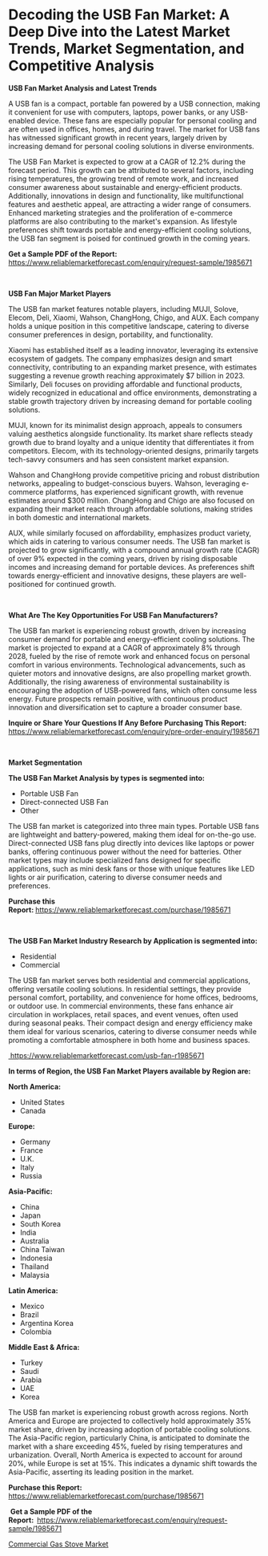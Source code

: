 <p><h1>Decoding the USB Fan Market: A Deep Dive into the Latest Market Trends, Market Segmentation, and Competitive Analysis</h1></p><p><strong>USB Fan Market Analysis and Latest Trends</strong></p>
<p><p>A USB fan is a compact, portable fan powered by a USB connection, making it convenient for use with computers, laptops, power banks, or any USB-enabled device. These fans are especially popular for personal cooling and are often used in offices, homes, and during travel. The market for USB fans has witnessed significant growth in recent years, largely driven by increasing demand for personal cooling solutions in diverse environments.</p><p>The USB Fan Market is expected to grow at a CAGR of 12.2% during the forecast period. This growth can be attributed to several factors, including rising temperatures, the growing trend of remote work, and increased consumer awareness about sustainable and energy-efficient products. Additionally, innovations in design and functionality, like multifunctional features and aesthetic appeal, are attracting a wider range of consumers. Enhanced marketing strategies and the proliferation of e-commerce platforms are also contributing to the market's expansion. As lifestyle preferences shift towards portable and energy-efficient cooling solutions, the USB fan segment is poised for continued growth in the coming years.</p></p>
<p><strong>Get a Sample PDF of the Report:&nbsp;</strong> <a href="https://www.reliablemarketforecast.com/enquiry/request-sample/1985671?utm_campaign=1110&utm_medium=2&utm_source=Github&utm_content=ia&utm_term=08022025&utm_id=usb-fan">https://www.reliablemarketforecast.com/enquiry/request-sample/1985671</a></p>
<p>&nbsp;</p>
<p><strong>USB Fan Major Market Players</strong></p>
<p><p>The USB fan market features notable players, including MUJI, Solove, Elecom, Deli, Xiaomi, Wahson, ChangHong, Chigo, and AUX. Each company holds a unique position in this competitive landscape, catering to diverse consumer preferences in design, portability, and functionality.</p><p>Xiaomi has established itself as a leading innovator, leveraging its extensive ecosystem of gadgets. The company emphasizes design and smart connectivity, contributing to an expanding market presence, with estimates suggesting a revenue growth reaching approximately $7 billion in 2023. Similarly, Deli focuses on providing affordable and functional products, widely recognized in educational and office environments, demonstrating a stable growth trajectory driven by increasing demand for portable cooling solutions.</p><p>MUJI, known for its minimalist design approach, appeals to consumers valuing aesthetics alongside functionality. Its market share reflects steady growth due to brand loyalty and a unique identity that differentiates it from competitors. Elecom, with its technology-oriented designs, primarily targets tech-savvy consumers and has seen consistent market expansion.</p><p>Wahson and ChangHong provide competitive pricing and robust distribution networks, appealing to budget-conscious buyers. Wahson, leveraging e-commerce platforms, has experienced significant growth, with revenue estimates around $300 million. ChangHong and Chigo are also focused on expanding their market reach through affordable solutions, making strides in both domestic and international markets.</p><p>AUX, while similarly focused on affordability, emphasizes product variety, which aids in catering to various consumer needs. The USB fan market is projected to grow significantly, with a compound annual growth rate (CAGR) of over 9% expected in the coming years, driven by rising disposable incomes and increasing demand for portable devices. As preferences shift towards energy-efficient and innovative designs, these players are well-positioned for continued growth.</p></p>
<p>&nbsp;</p>
<p><strong>What Are The Key Opportunities For USB Fan Manufacturers?</strong></p>
<p><p>The USB fan market is experiencing robust growth, driven by increasing consumer demand for portable and energy-efficient cooling solutions. The market is projected to expand at a CAGR of approximately 8% through 2028, fueled by the rise of remote work and enhanced focus on personal comfort in various environments. Technological advancements, such as quieter motors and innovative designs, are also propelling market growth. Additionally, the rising awareness of environmental sustainability is encouraging the adoption of USB-powered fans, which often consume less energy. Future prospects remain positive, with continuous product innovation and diversification set to capture a broader consumer base.</p></p>
<p><strong>Inquire or Share Your Questions If Any Before Purchasing This Report:</strong> <a href="https://www.reliablemarketforecast.com/enquiry/pre-order-enquiry/1985671?utm_campaign=1110&utm_medium=2&utm_source=Github&utm_content=ia&utm_term=08022025&utm_id=usb-fan">https://www.reliablemarketforecast.com/enquiry/pre-order-enquiry/1985671</a></p>
<p>&nbsp;</p>
<p><strong>Market Segmentation</strong></p>
<p><strong>The USB Fan Market Analysis by types is segmented into:</strong></p>
<p><ul><li>Portable USB Fan</li><li>Direct-connected USB Fan</li><li>Other</li></ul></p>
<p><p>The USB fan market is categorized into three main types. Portable USB fans are lightweight and battery-powered, making them ideal for on-the-go use. Direct-connected USB fans plug directly into devices like laptops or power banks, offering continuous power without the need for batteries. Other market types may include specialized fans designed for specific applications, such as mini desk fans or those with unique features like LED lights or air purification, catering to diverse consumer needs and preferences.</p></p>
<p><strong>Purchase this Report:&nbsp;</strong><a href="https://www.reliablemarketforecast.com/purchase/1985671?utm_campaign=1110&utm_medium=2&utm_source=Github&utm_content=ia&utm_term=08022025&utm_id=usb-fan">https://www.reliablemarketforecast.com/purchase/1985671</a></p>
<p>&nbsp;</p>
<p><strong>The USB Fan Market Industry Research by Application is segmented into:</strong></p>
<p><ul><li>Residential</li><li>Commercial</li></ul></p>
<p><p>The USB fan market serves both residential and commercial applications, offering versatile cooling solutions. In residential settings, they provide personal comfort, portability, and convenience for home offices, bedrooms, or outdoor use. In commercial environments, these fans enhance air circulation in workplaces, retail spaces, and event venues, often used during seasonal peaks. Their compact design and energy efficiency make them ideal for various scenarios, catering to diverse consumer needs while promoting a comfortable atmosphere in both home and business spaces.</p></p>
<p><a href="https://www.reliablemarketforecast.com/usb-fan-r1985671?utm_campaign=1110&utm_medium=2&utm_source=Github&utm_content=ia&utm_term=08022025&utm_id=usb-fan">&nbsp;https://www.reliablemarketforecast.com/usb-fan-r1985671</a></p>
<p><strong>In terms of Region, the USB Fan Market Players available by Region are:</strong></p>
<p>
    <p> <strong> North America: </strong>
        <ul>
            <li>United States</li>
            <li>Canada</li>
        </ul>
        </p> 
    <p> <strong> Europe: </strong>
        <ul>
            <li>Germany</li>
            <li>France</li>
            <li>U.K.</li>
            <li>Italy</li>
            <li>Russia</li>
        </ul>
        </p> 
    <p> <strong> Asia-Pacific: </strong>
        <ul>
            <li>China</li>
            <li>Japan</li>
            <li>South Korea</li>
            <li>India</li>
            <li>Australia</li>
            <li>China Taiwan</li>
            <li>Indonesia</li>
            <li>Thailand</li>
            <li>Malaysia</li>
        </ul>
        </p> 
    <p> <strong> Latin America: </strong>
        <ul>
            <li>Mexico</li>
            <li>Brazil</li>
            <li>Argentina Korea</li>
            <li>Colombia</li>
        </ul>
        </p> 
    <p> <strong> Middle East & Africa: </strong>
        <ul>
            <li>Turkey</li>
            <li>Saudi</li>
            <li>Arabia</li>
            <li>UAE</li>
            <li>Korea</li>
        </ul>
    </p>
    </p>
<p><p>The USB fan market is experiencing robust growth across regions. North America and Europe are projected to collectively hold approximately 35% market share, driven by increasing adoption of portable cooling solutions. The Asia-Pacific region, particularly China, is anticipated to dominate the market with a share exceeding 45%, fueled by rising temperatures and urbanization. Overall, North America is expected to account for around 20%, while Europe is set at 15%. This indicates a dynamic shift towards the Asia-Pacific, asserting its leading position in the market.</p></p>
<p><strong>Purchase this Report: </strong><a href="https://www.reliablemarketforecast.com/purchase/1985671?utm_campaign=1110&utm_medium=2&utm_source=Github&utm_content=ia&utm_term=08022025&utm_id=usb-fan">https://www.reliablemarketforecast.com/purchase/1985671</a></p>
<p>&nbsp;<strong>Get a Sample PDF of the Report:&nbsp;&nbsp;</strong><a href="https://www.reliablemarketforecast.com/enquiry/request-sample/1985671?utm_campaign=1110&utm_medium=2&utm_source=Github&utm_content=ia&utm_term=08022025&utm_id=usb-fan">https://www.reliablemarketforecast.com/enquiry/request-sample/1985671</a></p>
<p><strong></strong></p>
<p><p><a href="https://github.com/WillieWoodard/Market-Research-Report-List-7/blob/main/commercial-gas-stove-market.md?utm_campaign=1110&utm_medium=2&utm_source=Github&utm_content=ia&utm_term=08022025&utm_id=usb-fan">Commercial Gas Stove Market</a></p></p>